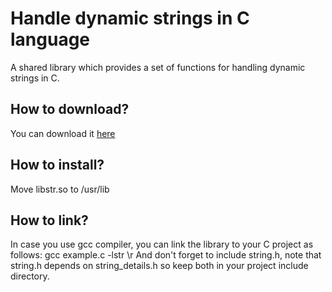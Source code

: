 # Handle dynamic strings in C language
A shared library which provides a set of functions for handling dynamic strings in C.
<h2>How to download?</h2>
You can download it <a href="https://github.com/user-attachments/files/19289828/libstr.zip">here</a>
<h2>How to install?</h2>
Move libstr.so to /usr/lib
<h2>How to link?</h2>
In case you use gcc compiler, you can link the library to your C project as follows: gcc example.c -lstr \r
And don't forget to include string.h, note that string.h depends on string_details.h so keep both in your
project include directory.
